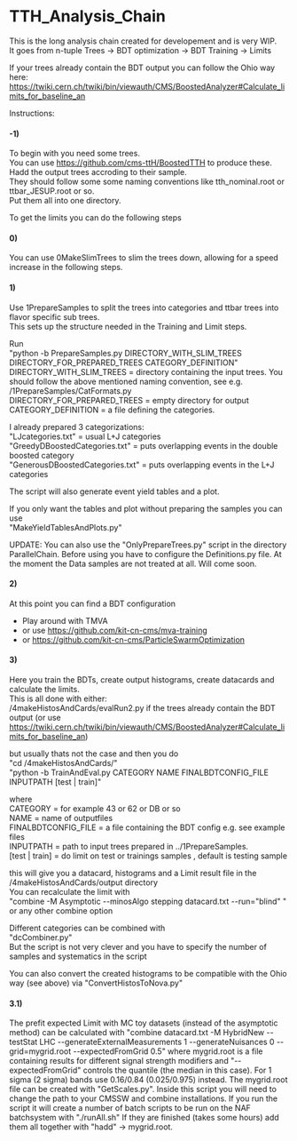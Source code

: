# TTH_Analysis_Chain
This is the long analysis chain created for developement and is very WIP.  
It goes from n-tuple Trees -> BDT optimization -> BDT Training -> Limits

If your trees already contain the BDT output you can follow the Ohio way here:   https://twiki.cern.ch/twiki/bin/viewauth/CMS/BoostedAnalyzer#Calculate_limits_for_baseline_an

Instructions:

#### -1)
To begin with you need some trees.  
You can use https://github.com/cms-ttH/BoostedTTH to produce these.  
Hadd the output trees accroding to their sample.   
They should follow some some naming conventions like tth_nominal.root or ttbar_JESUP.root or so.  
Put them all into one directory.  

To get the limits you can do the following steps  

#### 0) 
You can use 0MakeSlimTrees to slim the trees down, allowing for a speed increase in the following steps.   

#### 1)
Use 1PrepareSamples to split the trees into categories and ttbar trees into flavor specific sub trees.  
This sets up the structure needed in the Training and Limit steps.  

Run  
"python -b PrepareSamples.py DIRECTORY_WITH_SLIM_TREES DIRECTORY_FOR_PREPARED_TREES CATEGORY_DEFINITION"  
DIRECTORY_WITH_SLIM_TREES = directory containing the input trees. You should follow the above mentioned naming convention, see e.g. /1PrepareSamples/CatFormats.py  
DIRECTORY_FOR_PREPARED_TREES = empty directory for output  
CATEGORY_DEFINITION = a file defining the categories.   
  
I already prepared 3 categorizations:  
"LJcategories.txt" = usual L+J categories  
"GreedyDBoostedCategories.txt" = puts overlapping events in the double boosted category  
"GenerousDBoostedCategories.txt" = puts overlapping events in the L+J categories  

The script will also generate event yield tables and a plot.  

If you only want the tables and plot without preparing the samples you can use   
"MakeYieldTablesAndPlots.py"  

UPDATE: You can also use the "OnlyPrepareTrees.py" script in the directory ParallelChain.
Before using you have to configure the Definitions.py file.
At the moment the Data samples are not treated at all. Will come soon.


#### 2) 
At this point you can find a BDT configuration  
- Play around with TMVA  
- or use https://github.com/kit-cn-cms/mva-training  
- or https://github.com/kit-cn-cms/ParticleSwarmOptimization  

#### 3)  
Here you train the BDTs, create output histograms, create datacards and calculate the limits.  
This is all done with either:  
/4makeHistosAndCards/evalRun2.py if the trees already contain the BDT output (or use https://twiki.cern.ch/twiki/bin/viewauth/CMS/BoostedAnalyzer#Calculate_limits_for_baseline_an)  
  
but usually thats not the case and then you do     
"cd /4makeHistosAndCards/"  
"python -b TrainAndEval.py CATEGORY NAME FINALBDTCONFIG_FILE INPUTPATH [test | train]"  
  
where   
CATEGORY = for example 43 or 62 or DB or so  
NAME = name of outputfiles  
FINALBDTCONFIG_FILE = a file containing the BDT config e.g. see example files  
INPUTPATH = path to input trees prepared in ../1PrepareSamples.  
[test | train] = do limit on test or trainings samples , default is testing sample  

this will give you a datacard, histograms and a Limit result file in the /4makeHistosAndCards/output directory  
You can recalculate the limit with  
"combine -M Asymptotic --minosAlgo stepping datacard.txt --run="blind" "  
or any other combine option  

Different categories can be combined with   
"dcCombiner.py"  
But the script is not very clever and you have to specify the number of samples and systematics in the script  

You can also convert the created histograms to be compatible with the Ohio way (see above) via "ConvertHistosToNova.py"  

#### 3.1)
The prefit expected Limit with MC toy datasets (instead of the asymptotic method) can be calculated with
"combine datacard.txt -M HybridNew --testStat LHC  --generateExternalMeasurements 1 --generateNuisances 0 --grid=mygrid.root  --expectedFromGrid 0.5"
where mygrid.root is a file containing results for different signal strength modifiers and "--expectedFromGrid" controls the quantile (the median in this case). For 1 sigma (2 sigma) bands use 0.16/0.84 (0.025/0.975) instead.
The mygrid.root file can be created with "GetScales.py". Inside this script you will need to change the path to your CMSSW and combine installations.
If you run the script it will create a number of batch scripts to be run on the NAF batchsystem with "./runAll.sh"
If they are finished (takes some hours) add them all together with "hadd" -> mygrid.root.




